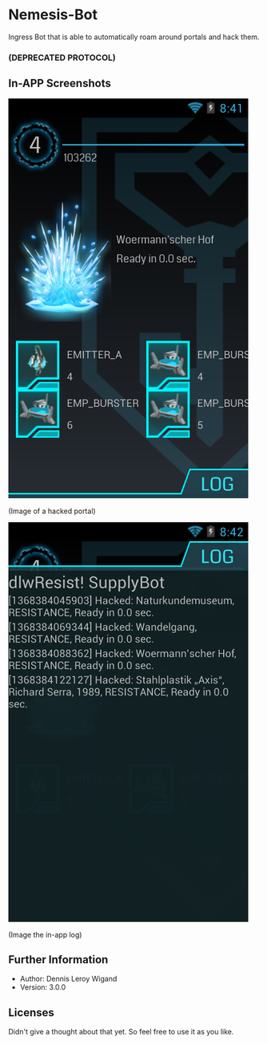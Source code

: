 # Nemesis-Bot

Ingress Bot that is able to automatically roam around portals and hack them.

### (DEPRECATED PROTOCOL)

## In-APP Screenshots

![Image of a hacked portal](screenshots/hackedPortal.png "Image of a hacked portal")

(Image of a hacked portal)

![Image the in-app log |width=100px](screenshots/hackedLog.png "Image the in-app log")

(Image the in-app log)

Further Information
-------------------

* Author: Dennis Leroy Wigand
* Version: 3.0.0

Licenses
--------

Didn't give a thought about that yet. So feel free to use it as you like.

